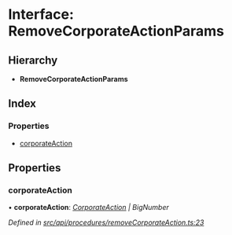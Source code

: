 # Interface: RemoveCorporateActionParams

## Hierarchy

* **RemoveCorporateActionParams**

## Index

### Properties

* [corporateAction](removecorporateactionparams.md#corporateaction)

## Properties

###  corporateAction

• **corporateAction**: *[CorporateAction](../classes/corporateaction.md) | BigNumber*

*Defined in [src/api/procedures/removeCorporateAction.ts:23](https://github.com/PolymathNetwork/polymesh-sdk/blob/959efb76/src/api/procedures/removeCorporateAction.ts#L23)*

